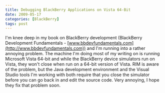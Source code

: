 ```yaml
---
title: Debugging BlackBerry Applications on Vista 64-Bit
date: 2009-05-17
categories: [BlackBerry]
tags: post
---
```


I'm knee deep in my book on BlackBerry development (BlackBerry Development Fundamentals - [www.bbdevfundamentals.com](http://www.bbdevfundamentals.com)) and I'm running into a rather annoying problem. The machine I'm doing most of my writing on is running Microsoft Vista 64-bit and while the BlackBerry device simulators run on Vista, they won't close when run on a 64-bit version of Vista. RIM is aware of the problem, but the Java development environment and the Visual Studio tools I'm working with both require that you close the simulator before you can go back in and edit the source code. Very annoying, I hope they fix that problem soon.